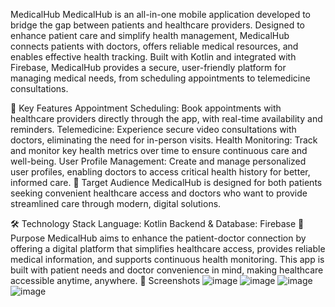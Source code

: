 MedicalHub
MedicalHub is an all-in-one mobile application developed to bridge the gap between patients and healthcare providers. Designed to enhance patient care and simplify health management, MedicalHub connects patients with doctors, offers reliable medical resources, and enables effective health tracking. Built with Kotlin and integrated with Firebase, MedicalHub provides a secure, user-friendly platform for managing medical needs, from scheduling appointments to telemedicine consultations.

📲 Key Features
Appointment Scheduling: Book appointments with healthcare providers directly through the app, with real-time availability and reminders.
Telemedicine: Experience secure video consultations with doctors, eliminating the need for in-person visits.
Health Monitoring: Track and monitor key health metrics over time to ensure continuous care and well-being.
User Profile Management: Create and manage personalized user profiles, enabling doctors to access critical health history for better, informed care.
👥 Target Audience
MedicalHub is designed for both patients seeking convenient healthcare access and doctors who want to provide streamlined care through modern, digital solutions.

🛠️ Technology Stack
Language: Kotlin
Backend & Database: Firebase
🎯 Purpose
MedicalHub aims to enhance the patient-doctor connection by offering a digital platform that simplifies healthcare access, provides reliable medical information, and supports continuous health monitoring. This app is built with patient needs and doctor convenience in mind, making healthcare accessible anytime, anywhere.
📸 Screenshots
![image](https://github.com/user-attachments/assets/21ed1b90-7a2e-4e14-87b0-38741a352343)
![image](https://github.com/user-attachments/assets/32a95bec-49da-4da1-bacc-7a92efd84f3a)
![image](https://github.com/user-attachments/assets/4bd1ee5d-ecfb-47d8-90b4-16ff7714b045)
![image](https://github.com/user-attachments/assets/d63f65ca-5440-4ad6-8e0d-18a2476a1c34)


